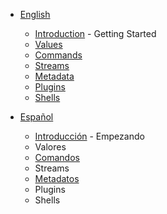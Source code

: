 * [English](en/README.md) 
  * [Introduction](en/introduction.md) - Getting Started
  * [Values](en/values.md)
  * [Commands](en/commands.md)
  * [Streams](en/streams.md)
  * [Metadata](en/metadata.md)
  * [Plugins](en/plugins.md)
  * [Shells](en/shells.md)

* [Español](es/README.md)
  * [Introducción](es/introduccion.md) - Empezando
  * Valores
  * [Comandos](es/comandos.md)
  * Streams
  * [Metadatos](es/metadatos.md)
  * Plugins 
  * Shells